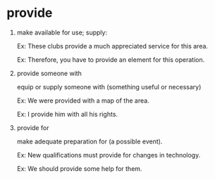 # provide

1. make available for use; supply:

   Ex: These clubs provide a much appreciated service for this area.

   Ex: Therefore, you have to provide an element for this operation.

2. provide someone with

   equip or supply someone with (something useful or necessary)

   Ex: We were provided with a map of the area.

   Ex: I provide him with all his rights.

3. provide for

   make adequate preparation for (a possible event).

   Ex: New qualifications must provide for changes in technology.

   Ex: We should provide some help for them.

